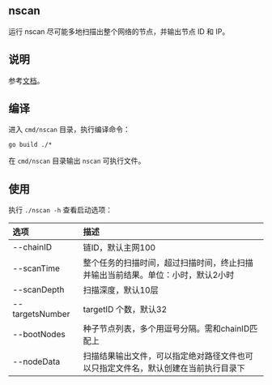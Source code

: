 ## nscan

运行 nscan 尽可能多地扫描出整个网络的节点，并输出节点 ID 和 IP。

## 说明

参考[文档](./节点扫描工具.md)。

## 编译

进入 `cmd/nscan` 目录，执行编译命令：

```
go build ./*
```
在 `cmd/nscan` 目录输出 `nscan` 可执行文件。

## 使用

执行 `./nscan -h` 查看启动选项：

| 选项 | 描述 |
| :------------ | :------------ |
| --chainID | 链ID，默认主网100 |
| --scanTime | 整个任务的扫描时间，超过扫描时间，终止扫描并输出当前结果。单位：小时，默认2小时 |
| --scanDepth | 扫描深度，默认10层 |
| --targetsNumber | targetID 个数，默认32 |
| --bootNodes | 种子节点列表，多个用逗号分隔。需和chainID匹配上 |
| --nodeData | 扫描结果输出文件，可以指定绝对路径文件也可以只指定文件名，默认创建在当前执行目录下 |